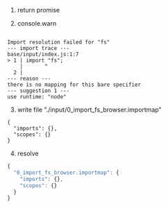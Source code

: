 1. return promise

2. console.warn
```console

Import resolution failed for "fs"
--- import trace ---
base/input/index.js:1:7
> 1 | import "fs";
    |       ^
  2 | 
--- reason ---
there is no mapping for this bare specifier
--- suggestion 1 ---
use runtime: "node"

```

3. write file "./input/0_import_fs_browser.importmap"
```importmap
{
  "imports": {},
  "scopes": {}
}
```

4. resolve
```js
{
  "0_import_fs_browser.importmap": {
    "imports": {},
    "scopes": {}
  }
}
```